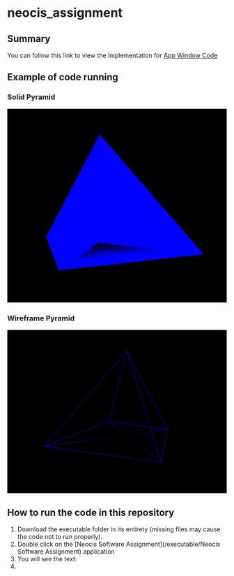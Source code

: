 # neocis_assignment

## Summary

You can follow this link to view the implementation for [App Window Code](/source_code/AppWindow.cpp)


## Example of code running



>

### Solid Pyramid
![here is an image](/images/solid_pyramid.JPG)

### Wireframe Pyramid
![here is the other image](/images/Wireframe_pyramid.JPG)


## How to run the code in this repository

1. Download the executable folder in its entirety (missing files may cause the code not to run properly).
2. Double click on the [Neocis Software Assignment](/executable/Neocis Software Assignment) application
3. You will see the text: 
4. 
